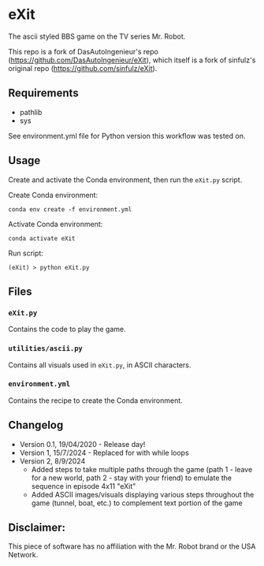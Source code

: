 # eXit

The ascii styled BBS game on the TV series Mr. Robot.

This repo is a fork of DasAutoIngenieur's repo (https://github.com/DasAutoIngenieur/eXit), which itself is a fork of sinfulz's original repo (https://github.com/sinfulz/eXit).

## Requirements
* pathlib
* sys

See environment.yml file for Python version this workflow was tested on.

## Usage
Create and activate the Conda environment, then run the `eXit.py` script.

Create Conda environment:
```commandline
conda env create -f environment.yml
```

Activate Conda environment:
```commandline
conda activate eXit
```

Run script:
```commandline
(eXit) > python eXit.py
```

## Files

### `eXit.py`
Contains the code to play the game.

### `utilities/ascii.py`
Contains all visuals used in `eXit.py`, in ASCII characters.

### `environment.yml`
Contains the recipe to create the Conda environment.

## Changelog
* Version 0.1, 19/04/2020 - Release day!
* Version 1, 15/7/2024 - Replaced for with while loops
* Version 2, 8/9/2024
  * Added steps to take multiple paths through the game (path 1 - leave for a new world, path 2 - stay with your friend) to emulate the sequence in episode 4x11 "eXit"
  * Added ASCII images/visuals displaying various steps throughout the game (tunnel, boat, etc.) to complement text portion of the game

## Disclaimer:
This piece of software has no affiliation with the Mr. Robot brand or the USA Network.
